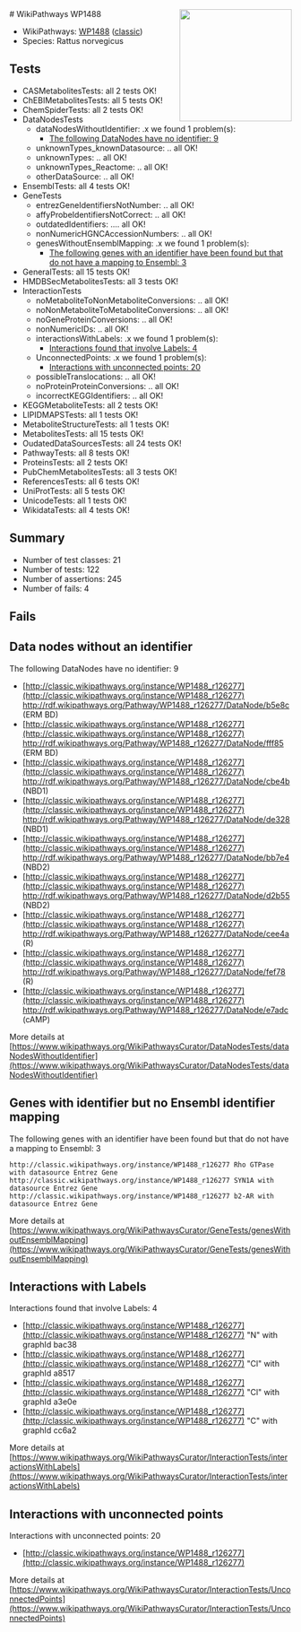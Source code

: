 <img style="float: right; width: 200px" src="https://upload.wikimedia.org/wikipedia/commons/thumb/8/83/Wplogo_with_text_500.png/640px-Wplogo_with_text_500.png" />
# WikiPathways WP1488

* WikiPathways: [WP1488](https://wikipathways.org/pathways/WP1488) ([classic](https://classic.wikipathways.org/instance/WP1488))
* Species: Rattus norvegicus
## Tests
* CASMetabolitesTests: all 2 tests OK!
* ChEBIMetabolitesTests: all 5 tests OK!
* ChemSpiderTests: all 2 tests OK!
* DataNodesTests
    * dataNodesWithoutIdentifier: .x we found 1 problem(s):
        * [The following DataNodes have no identifier: 9](#d2d32fa8)
    * unknownTypes_knownDatasource: .. all OK!
    * unknownTypes: .. all OK!
    * unknownTypes_Reactome: .. all OK!
    * otherDataSource: .. all OK!
* EnsemblTests: all 4 tests OK!
* GeneTests
    * entrezGeneIdentifiersNotNumber: .. all OK!
    * affyProbeIdentifiersNotCorrect: .. all OK!
    * outdatedIdentifiers: .... all OK!
    * nonNumericHGNCAccessionNumbers: .. all OK!
    * genesWithoutEnsemblMapping: .x we found 1 problem(s):
        * [The following genes with an identifier have been found but that do not have a mapping to Ensembl: 3](#40286d85)
* GeneralTests: all 15 tests OK!
* HMDBSecMetabolitesTests: all 3 tests OK!
* InteractionTests
    * noMetaboliteToNonMetaboliteConversions: .. all OK!
    * noNonMetaboliteToMetaboliteConversions: .. all OK!
    * noGeneProteinConversions: .. all OK!
    * nonNumericIDs: .. all OK!
    * interactionsWithLabels: .x we found 1 problem(s):
        * [Interactions found that involve Labels: 4](#630d267b)
    * UnconnectedPoints: .x we found 1 problem(s):
        * [Interactions with unconnected points: 20](#7f1d4096)
    * possibleTranslocations: .. all OK!
    * noProteinProteinConversions: .. all OK!
    * incorrectKEGGIdentifiers: .. all OK!
* KEGGMetaboliteTests: all 2 tests OK!
* LIPIDMAPSTests: all 1 tests OK!
* MetaboliteStructureTests: all 1 tests OK!
* MetabolitesTests: all 15 tests OK!
* OudatedDataSourcesTests: all 24 tests OK!
* PathwayTests: all 8 tests OK!
* ProteinsTests: all 2 tests OK!
* PubChemMetabolitesTests: all 3 tests OK!
* ReferencesTests: all 6 tests OK!
* UniProtTests: all 5 tests OK!
* UnicodeTests: all 1 tests OK!
* WikidataTests: all 4 tests OK!


## Summary

* Number of test classes: 21
* Number of tests: 122
* Number of assertions: 245
* Number of fails: 4

## Fails

<a name="d2d32fa8" />

## Data nodes without an identifier

The following DataNodes have no identifier: 9

* [http://classic.wikipathways.org/instance/WP1488_r126277](http://classic.wikipathways.org/instance/WP1488_r126277) http://rdf.wikipathways.org/Pathway/WP1488_r126277/DataNode/b5e8c (ERM BD)
* [http://classic.wikipathways.org/instance/WP1488_r126277](http://classic.wikipathways.org/instance/WP1488_r126277) http://rdf.wikipathways.org/Pathway/WP1488_r126277/DataNode/fff85 (ERM BD)
* [http://classic.wikipathways.org/instance/WP1488_r126277](http://classic.wikipathways.org/instance/WP1488_r126277) http://rdf.wikipathways.org/Pathway/WP1488_r126277/DataNode/cbe4b (NBD1)
* [http://classic.wikipathways.org/instance/WP1488_r126277](http://classic.wikipathways.org/instance/WP1488_r126277) http://rdf.wikipathways.org/Pathway/WP1488_r126277/DataNode/de328 (NBD1)
* [http://classic.wikipathways.org/instance/WP1488_r126277](http://classic.wikipathways.org/instance/WP1488_r126277) http://rdf.wikipathways.org/Pathway/WP1488_r126277/DataNode/bb7e4 (NBD2)
* [http://classic.wikipathways.org/instance/WP1488_r126277](http://classic.wikipathways.org/instance/WP1488_r126277) http://rdf.wikipathways.org/Pathway/WP1488_r126277/DataNode/d2b55 (NBD2)
* [http://classic.wikipathways.org/instance/WP1488_r126277](http://classic.wikipathways.org/instance/WP1488_r126277) http://rdf.wikipathways.org/Pathway/WP1488_r126277/DataNode/cee4a (R)
* [http://classic.wikipathways.org/instance/WP1488_r126277](http://classic.wikipathways.org/instance/WP1488_r126277) http://rdf.wikipathways.org/Pathway/WP1488_r126277/DataNode/fef78 (R)
* [http://classic.wikipathways.org/instance/WP1488_r126277](http://classic.wikipathways.org/instance/WP1488_r126277) http://rdf.wikipathways.org/Pathway/WP1488_r126277/DataNode/e7adc (cAMP)


More details at [https://www.wikipathways.org/WikiPathwaysCurator/DataNodesTests/dataNodesWithoutIdentifier](https://www.wikipathways.org/WikiPathwaysCurator/DataNodesTests/dataNodesWithoutIdentifier)

<a name="40286d85" />

## Genes with identifier but no Ensembl identifier mapping

The following genes with an identifier have been found but that do not have a mapping to Ensembl: 3
```
http://classic.wikipathways.org/instance/WP1488_r126277 Rho GTPase with datasource Entrez Gene
http://classic.wikipathways.org/instance/WP1488_r126277 SYN1A with datasource Entrez Gene
http://classic.wikipathways.org/instance/WP1488_r126277 b2-AR with datasource Entrez Gene
```

More details at [https://www.wikipathways.org/WikiPathwaysCurator/GeneTests/genesWithoutEnsemblMapping](https://www.wikipathways.org/WikiPathwaysCurator/GeneTests/genesWithoutEnsemblMapping)

<a name="630d267b" />

## Interactions with Labels

Interactions found that involve Labels: 4

* [http://classic.wikipathways.org/instance/WP1488_r126277](http://classic.wikipathways.org/instance/WP1488_r126277) "N" with graphId bac38
* [http://classic.wikipathways.org/instance/WP1488_r126277](http://classic.wikipathways.org/instance/WP1488_r126277) "Cl" with graphId a8517
* [http://classic.wikipathways.org/instance/WP1488_r126277](http://classic.wikipathways.org/instance/WP1488_r126277) "Cl" with graphId a3e0e
* [http://classic.wikipathways.org/instance/WP1488_r126277](http://classic.wikipathways.org/instance/WP1488_r126277) "C" with graphId cc6a2


More details at [https://www.wikipathways.org/WikiPathwaysCurator/InteractionTests/interactionsWithLabels](https://www.wikipathways.org/WikiPathwaysCurator/InteractionTests/interactionsWithLabels)

<a name="7f1d4096" />

## Interactions with unconnected points

Interactions with unconnected points: 20

* [http://classic.wikipathways.org/instance/WP1488_r126277](http://classic.wikipathways.org/instance/WP1488_r126277)


More details at [https://www.wikipathways.org/WikiPathwaysCurator/InteractionTests/UnconnectedPoints](https://www.wikipathways.org/WikiPathwaysCurator/InteractionTests/UnconnectedPoints)

